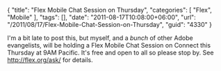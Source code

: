 {
	"title": "Flex Mobile Chat Session on Thursday",
	"categories": [
		"Flex",
		"Mobile"
	],
	"tags": [],
	"date": "2011-08-17T10:08:00+06:00",
	"url": "/2011/08/17/Flex-Mobile-Chat-Session-on-Thursday",
	"guid": "4330"
}

I'm a bit late to post this, but myself, and a <i>bunch</i> of other Adobe evangelists, will be holding a Flex Mobile Chat Session on Connect this Thursday at 9AM Pacific. It's free and open to all so please stop by. See <a href="http://flex.org/ask/">http://flex.org/ask/</a> for details.